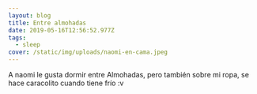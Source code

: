 ```yaml
---
layout: blog
title: Entre almohadas
date: 2019-05-16T12:56:52.977Z
tags:
  - sleep
cover: /static/img/uploads/naomi-en-cama.jpeg
---
```

A naomi le gusta dormir entre Almohadas, pero también sobre mi ropa, se hace caracolito cuando tiene frío :v
